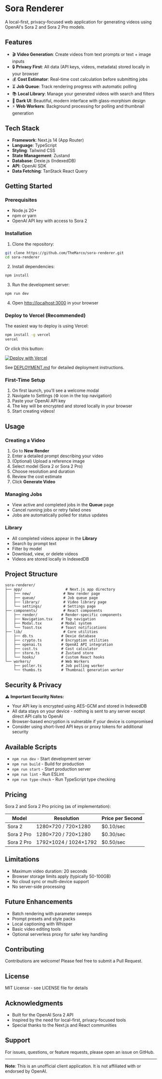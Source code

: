 # Sora Renderer

A local-first, privacy-focused web application for generating videos using OpenAI's Sora 2 and Sora 2 Pro models.

## Features

- 🎬 **Video Generation**: Create videos from text prompts or text + image inputs
- 🔒 **Privacy First**: All data (API keys, videos, metadata) stored locally in your browser
- 💰 **Cost Estimator**: Real-time cost calculation before submitting jobs
- ⏳ **Job Queue**: Track rendering progress with automatic polling
- 📚 **Local Library**: Manage your generated videos with search and filters
- 🎨 **Dark UI**: Beautiful, modern interface with glass-morphism design
- ⚡ **Web Workers**: Background processing for polling and thumbnail generation

## Tech Stack

- **Framework**: Next.js 14 (App Router)
- **Language**: TypeScript
- **Styling**: Tailwind CSS
- **State Management**: Zustand
- **Database**: Dexie.js (IndexedDB)
- **API**: OpenAI SDK
- **Data Fetching**: TanStack React Query

## Getting Started

### Prerequisites

- Node.js 20+
- npm or yarn
- OpenAI API key with access to Sora 2

### Installation

1. Clone the repository:
```bash
git clone https://github.com/TheMarco/sora-renderer.git
cd sora-renderer
```

2. Install dependencies:
```bash
npm install
```

3. Run the development server:
```bash
npm run dev
```

4. Open [http://localhost:3000](http://localhost:3000) in your browser

### Deploy to Vercel (Recommended)

The easiest way to deploy is using Vercel:

```bash
npm install -g vercel
vercel
```

Or click this button:

[![Deploy with Vercel](https://vercel.com/button)](https://vercel.com/new/clone?repository-url=https://github.com/TheMarco/sora-renderer)

See [DEPLOYMENT.md](DEPLOYMENT.md) for detailed deployment instructions.

### First-Time Setup

1. On first launch, you'll see a welcome modal
2. Navigate to Settings (⚙️ icon in the top navigation)
3. Paste your OpenAI API key
4. The key will be encrypted and stored locally in your browser
5. Start creating videos!

## Usage

### Creating a Video

1. Go to **New Render**
2. Enter a detailed prompt describing your video
3. (Optional) Upload a reference image
4. Select model (Sora 2 or Sora 2 Pro)
5. Choose resolution and duration
6. Review the cost estimate
7. Click **Generate Video**

### Managing Jobs

- View active and completed jobs in the **Queue** page
- Cancel running jobs or retry failed ones
- Jobs are automatically polled for status updates

### Library

- All completed videos appear in the **Library**
- Search by prompt text
- Filter by model
- Download, view, or delete videos
- Videos are stored locally in IndexedDB

## Project Structure

```
sora-renderer/
├── app/                    # Next.js app directory
│   ├── new/               # New render page
│   ├── queue/             # Job queue page
│   ├── library/           # Video library page
│   └── settings/          # Settings page
├── components/            # React components
│   ├── render/           # Render-specific components
│   ├── Navigation.tsx    # Top navigation
│   ├── Modal.tsx         # Modal system
│   └── Toast.tsx         # Toast notifications
├── lib/                   # Core utilities
│   ├── db.ts             # Dexie database
│   ├── crypto.ts         # Encryption utilities
│   ├── openai.ts         # OpenAI API integration
│   ├── cost.ts           # Cost calculator
│   ├── store.ts          # Zustand store
│   └── hooks/            # Custom React hooks
└── workers/              # Web Workers
    ├── poller.ts         # Job polling worker
    └── thumbs.ts         # Thumbnail generation worker
```

## Security & Privacy

⚠️ **Important Security Notes:**

- Your API key is encrypted using AES-GCM and stored in IndexedDB
- All data stays on your device - nothing is sent to any server except direct API calls to OpenAI
- Browser-based encryption is vulnerable if your device is compromised
- Consider using short-lived API keys or proxy tokens for additional security

## Available Scripts

- `npm run dev` - Start development server
- `npm run build` - Build for production
- `npm run start` - Start production server
- `npm run lint` - Run ESLint
- `npm run type-check` - Run TypeScript type checking

## Pricing

Sora 2 and Sora 2 Pro pricing (as of implementation):

| Model | Resolution | Price per Second |
|-------|-----------|------------------|
| Sora 2 | 1280×720 / 720×1280 | $0.10/sec |
| Sora 2 Pro | 1280×720 / 720×1280 | $0.30/sec |
| Sora 2 Pro | 1792×1024 / 1024×1792 | $0.50/sec |

## Limitations

- Maximum video duration: 20 seconds
- Browser storage limits apply (typically 50-100GB)
- No cloud sync or multi-device support
- No server-side processing

## Future Enhancements

- Batch rendering with parameter sweeps
- Prompt presets and style packs
- Local captioning with Whisper
- Basic video editing tools
- Optional serverless proxy for safer key handling

## Contributing

Contributions are welcome! Please feel free to submit a Pull Request.

## License

MIT License - see LICENSE file for details

## Acknowledgments

- Built for the OpenAI Sora 2 API
- Inspired by the need for local-first, privacy-focused tools
- Special thanks to the Next.js and React communities

## Support

For issues, questions, or feature requests, please open an issue on GitHub.

---

**Note**: This is an unofficial client application. It is not affiliated with or endorsed by OpenAI.

